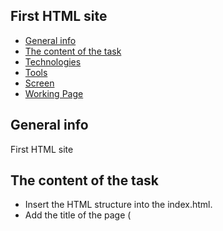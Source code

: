 ## First HTML site
* [General info](#general-info)
* [The content of the task](#the-content-of-task)
* [Technologies](#technologies)
* [Tools](#tools)
* [Screen](#screen)
* [Working Page](#working-page)

## General info
First HTML site

## The content of the task

* Insert the HTML structure into the index.html.
* Add the title of the page (<title>), then place the same title in the 
first degree heading in the body of the page (the largest).
* Create 3 paragraphs of text and a lower level header above H1.
* Fill headers and paragraphs with content (as the "About me" page).
* Add at least 2 working links to your favorite pages so that they 
open in a new tab, not the same. To do this, use the target = "_ blank" 
attribute inside the <a> tag.
* Add at least 2 photos to your site, e.g. from the free pexels service. 
Download a link to the photo you like in this way and insert it in HTML using 
img src  as the source of the photo.
* If the page is ready, copy the contents of the index.html file from the task editor, 
create a new file in the notepad, paste the code and save it on your computer's desktop. 
Of course, save the new file as index.html.
* Change any text in the page's code from the text editor level and save the changes. 
Run the file, it will open in the browser. It works? :)
* Now change the file here to the W3C validator and press "Check".
* Make a screen of the validation results using the screenShu application. 
Take a screenshot of the screen in the HTML structure (editor) in the form of a link to 
this screenshot (use the <a> tag). So that the mentor watching your project could click on 
this link and see the results of validation in this way.

## Technologies
Project is created with:
* HTML5

## Tools
The following tools were used
* Webstorm
* Git

## Screen 

![Screen](https://github.com/wojtekboj/module_7/blob/master/7.7/images/screencapture_mini.jpg)


## Working Page
https://wojtekboj.github.io/module_1-1.1/index.html
